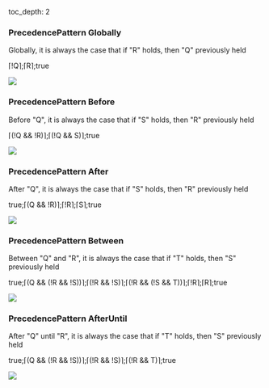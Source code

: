 toc_depth: 2

### PrecedencePattern Globally

Globally, it is always the case that if "R" holds, then "Q" previously held

⌈!Q⌉;⌈R⌉;true

![](/img/patterns/PrecedencePattern_Globally.svg)
### PrecedencePattern Before

Before "Q", it is always the case that if "S" holds, then "R" previously held

⌈(!Q && !R)⌉;⌈(!Q && S)⌉;true

![](/img/patterns/PrecedencePattern_Before.svg)
### PrecedencePattern After

After "Q", it is always the case that if "S" holds, then "R" previously held

true;⌈(Q && !R)⌉;⌈!R⌉;⌈S⌉;true

![](/img/patterns/PrecedencePattern_After.svg)
### PrecedencePattern Between

Between "Q" and "R", it is always the case that if "T" holds, then "S" previously held

true;⌈(Q && (!R && !S))⌉;⌈(!R && !S)⌉;⌈(!R && (!S && T))⌉;⌈!R⌉;⌈R⌉;true

![](/img/patterns/PrecedencePattern_Between.svg)
### PrecedencePattern AfterUntil

After "Q" until "R", it is always the case that if "T" holds, then "S" previously held

true;⌈(Q && (!R && !S))⌉;⌈(!R && !S)⌉;⌈(!R && T)⌉;true

![](/img/patterns/PrecedencePattern_AfterUntil.svg)
